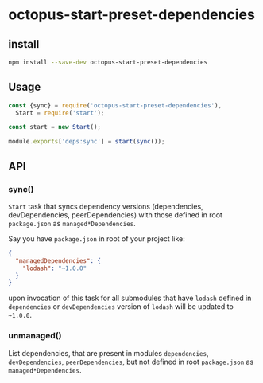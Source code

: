 # octopus-start-preset-dependencies

## install

```bash
npm install --save-dev octopus-start-preset-dependencies
```

## Usage

```js
const {sync} = require('octopus-start-preset-dependencies'),
  Start = require('start');

const start = new Start();

module.exports['deps:sync'] = start(sync());
```

## API

### sync()
`Start` task that syncs dependency versions (dependencies, devDependencies, peerDependencies) with those defined in root `package.json` as `managed*Dependencies`.

Say you have `package.json` in root of your project like:

```json
{
  "managedDependencies": {
    "lodash": "~1.0.0"
  }
}
```

upon invocation of this task for all submodules that have `lodash` defined in `dependencies` or `devDependencies` version of `lodash` will be updated to `~1.0.0`.

### unmanaged()
List dependencies, that are present in modules `dependencies`, `devDependencies`, `peerDependencies`, but not defined in root `package.json` as `managed*Dependencies`.
